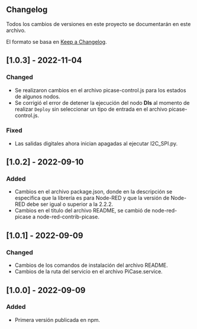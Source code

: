 ## Changelog
Todos los cambios de versiones en este proyecto se documentarán en este archivo.

El formato se basa en [Keep a Changelog](https://keepachangelog.com/en/1.0.0/ "Keep a Changelog").

## [1.0.3] - 2022-11-04
### Changed
- Se realizaron cambios en el archivo picase-control.js para los estados de algunos nodos.
- Se corrigió el error de detener la ejecución del nodo **DIs** al momento de realizar `Deploy` sin seleccionar un tipo de entrada en el archivo picase-control.js.

### Fixed
- Las salidas digitales ahora inician apagadas al ejecutar I2C_SPI.py.

## [1.0.2] - 2022-09-10

### Added
- Cambios en el archivo package.json, donde en la descripción se especifica que la librería es para Node-RED y que la versión de Node-RED debe ser igual o superior a la 2.2.2.
- Cambios en el titulo del archivo README, se cambió de node-red-picase a node-red-contrib-picase.

## [1.0.1] - 2022-09-09

### Changed
- Cambios de los comandos de instalación del archivo README.
- Cambios de la ruta del servicio en el archivo PiCase.service.
 
## [1.0.0] - 2022-09-09

### Added
 - Primera versión publicada en npm.